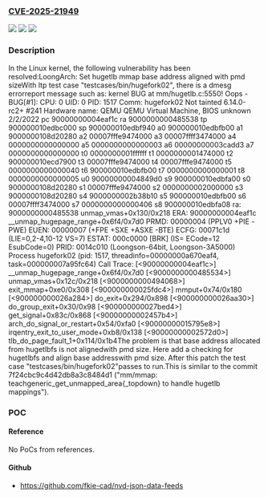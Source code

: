 ### [CVE-2025-21949](https://cve.mitre.org/cgi-bin/cvename.cgi?name=CVE-2025-21949)
![](https://img.shields.io/static/v1?label=Product&message=Linux&color=blue)
![](https://img.shields.io/static/v1?label=Version&message=fa96b57c149061f71a70bd6582d995f6424fbbf4%3C%20242b34f48a377afe4b285b472bd0f17744fca8e8%20&color=brighgreen)
![](https://img.shields.io/static/v1?label=Vulnerability&message=n%2Fa&color=brighgreen)

### Description

In the Linux kernel, the following vulnerability has been resolved:LoongArch: Set hugetlb mmap base address aligned with pmd sizeWith ltp test case "testcases/bin/hugefork02", there is a dmesg errorreport message such as: kernel BUG at mm/hugetlb.c:5550! Oops - BUG[#1]: CPU: 0 UID: 0 PID: 1517 Comm: hugefork02 Not tainted 6.14.0-rc2+ #241 Hardware name: QEMU QEMU Virtual Machine, BIOS unknown 2/2/2022 pc 90000000004eaf1c ra 9000000000485538 tp 900000010edbc000 sp 900000010edbf940 a0 900000010edbfb00 a1 9000000108d20280 a2 00007fffe9474000 a3 00007ffff3474000 a4 0000000000000000 a5 0000000000000003 a6 00000000003cadd3 a7 0000000000000000 t0 0000000001ffffff t1 0000000001474000 t2 900000010ecd7900 t3 00007fffe9474000 t4 00007fffe9474000 t5 0000000000000040 t6 900000010edbfb00 t7 0000000000000001 t8 0000000000000005 u0 90000000004849d0 s9 900000010edbfa00 s0 9000000108d20280 s1 00007fffe9474000 s2 0000000002000000 s3 9000000108d20280 s4 9000000002b38b10 s5 900000010edbfb00 s6 00007ffff3474000 s7 0000000000000406 s8 900000010edbfa08    ra: 9000000000485538 unmap_vmas+0x130/0x218   ERA: 90000000004eaf1c __unmap_hugepage_range+0x6f4/0x7d0  PRMD: 00000004 (PPLV0 +PIE -PWE)  EUEN: 00000007 (+FPE +SXE +ASXE -BTE)  ECFG: 00071c1d (LIE=0,2-4,10-12 VS=7) ESTAT: 000c0000 [BRK] (IS= ECode=12 EsubCode=0) PRID: 0014c010 (Loongson-64bit, Loongson-3A5000) Process hugefork02 (pid: 1517, threadinfo=00000000a670eaf4, task=000000007a95fc64) Call Trace: [<90000000004eaf1c>] __unmap_hugepage_range+0x6f4/0x7d0 [<9000000000485534>] unmap_vmas+0x12c/0x218 [<9000000000494068>] exit_mmap+0xe0/0x308 [<900000000025fdc4>] mmput+0x74/0x180 [<900000000026a284>] do_exit+0x294/0x898 [<900000000026aa30>] do_group_exit+0x30/0x98 [<900000000027bed4>] get_signal+0x83c/0x868 [<90000000002457b4>] arch_do_signal_or_restart+0x54/0xfa0 [<90000000015795e8>] irqentry_exit_to_user_mode+0xb8/0x138 [<90000000002572d0>] tlb_do_page_fault_1+0x114/0x1b4The problem is that base address allocated from hugetlbfs is not alignedwith pmd size. Here add a checking for hugetlbfs and align base addresswith pmd size. After this patch the test case "testcases/bin/hugefork02"passes to run.This is similar to the commit 7f24cbc9c4d42db8a3c8484d1 ("mm/mmap: teachgeneric_get_unmapped_area{_topdown} to handle hugetlb mappings").

### POC

#### Reference
No PoCs from references.

#### Github
- https://github.com/fkie-cad/nvd-json-data-feeds

